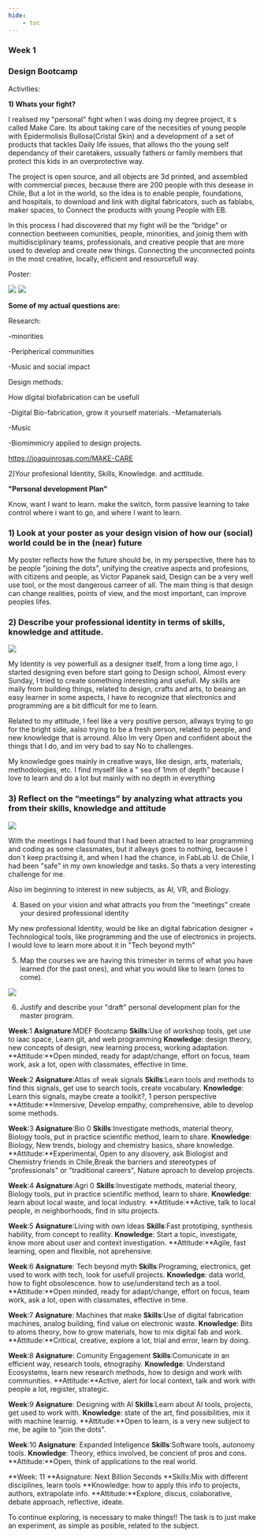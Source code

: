 ```yaml
---
hide:
    - toc
---
```


### Week 1

### Design Bootcamp

Activities:

**1) Whats your fight?**

I realised my "personal" fight when I was doing my degree project, it s called Make Care. Its about taking care of the necesities of young people with Epidermolisis Bullosa(Cristal Skin) and a development of a set of products that tackles Daily life issues, that allows tho the young self dependancy of their caretakers, ussually fathers or family members that protect this kids in an overprotective way.

The project is open source, and all objects are 3d printed, and assembled with commercial pieces, because there are 200 people with this desease in Chile, But a lot in the world, so the idea is to enable people, foundations, and hospitals, to download and link with digital fabricators, such as fablabs, maker spaces, to Connect the products with young People with EB.

In this process I had discovered that my fight will be the “bridge” or connection beetween comunities, people, minorities, and joinig them with multidisciplinary teams, professionals, and creative people that are more used to develop and create new things. Connecting the unconnected points in the most creative, locally, efficient and resourcefull way.


Poster:

![](../images/poster2.jpg)
![](../images/poster3.jpg)


**Some of my actual questions are:**

Research:

-minorities

-Peripherical communities

-Music and social impact

Design methods:

How digital biofabrication can be usefull

-Digital Bio-fabrication, grow it yourself materials.
-Metamaterials

-Music

-Biomimmicry applied to design projects.

https://joaquinrosas.com/MAKE-CARE

2)Your profesional Identity, Skills, Knowledge. and acttitude.

**"Personal development Plan"**

Know, want I want to learn. make the switch, form passive learning to take control where i want to go, and where I want to learn.


### 1) Look at your poster as your design vision of how our (social) world could be in the (near) future


My poster reflects how the future should be, in my perspective, there has to be people "joining the dots", unifying the creative aspects and profesions, with citizens and people, as Victor Papanek said, Design can be a very well use tool, or the most dangerous carreer of all. The main thing is that design can change realities, points of view, and the most important, can improve peoples lifes.

### 2) Describe your professional identity in terms of skills, knowledge and attitude.



**![](../images/personald.png)**

My Identity is vey powerfull as a designer itself, from a long time ago, I started designing even before start going to Design school, Almost every Sunday, I tried to create something interesting and usefull. My skills are maily from building things, related to design, crafts and arts, to beaing an easy learner in some aspects, I have to recognize that electronics and programming are a bit difficult for me to learn.

Related to my attitude, I feel like a very positive person, allways trying to go for the bright side, aalso trying to be a fresh person, related to people, and new knowledge that is arround. Also Im very Open and confident about the things that I do, and im very bad to say No to challenges. 

My knowledge goes mainly in creative ways, like design, arts, materials, methodologies, etc. I find myself like a " sea of 1mm of depth" because I love to learn  and do a lot but mainly with no depth in everything

### 3) Reflect on the “meetings” by analyzing what attracts you from their skills, knowledge and attitude

![](../images/desiredpi.png)

With the meetings I had found that I had been atracted to lear programming and coding as some classmates, but it allways goes to nothing, because I don´t keep practising it, and when I had the chance, in FabLab U. de Chile, I had been "safe" in my own knowledge and tasks. So thats a very interesting challenge for me.

Also im beginning to interest in new subjects, as AI, VR, and Biology.

4) Based on your vision and what attracts you from the “meetings” create your desired professional identity

My new professional Identity, would be like an digital fabrication designer + Technological tools, like programming and the use of electronics in projects. I would love to learn more about it in "Tech beyond myth"

5) Map the courses we are having this trimester in terms of what you have learned (for the past ones), and what you would like to learn (ones to come).

![](../images/personalplan.jpg)

6) Justify and describe your "draft" personal development plan for the master program.

**Week**:1
**Asignature**:MDEF Bootcamp
**Skills**:Use of workshop tools, get use to iaac space, Learn git, and web programming
**Knowledge**: design theory, new concepts of design, new learning process, working adaptation.
**Attitude:**Open minded, ready for adapt/change, effort on focus, team work, ask a lot, open with classmates, effective in time.


**Week**:2
**Asignature**:Atlas of weak signals
**Skills**:Learn tools and methods to find this signals, get use to search tools, create vocabulary.
**Knowledge**: Learn this signals, maybe create a toolkit?, 1 person perspective
**Attitude:**Inmersive, Develop empathy, comprehensive, able to develop some methods.

**Week**:3
**Asignature**:Bio 0
**Skills**:Investigate methods, material theory, Biology tools, put in practice scientific method, learn to share.
**Knowledge**: Biology, New trends, biology and chemistry basics, share knowledge.
**Attitude:**Experimental, Open to any disovery, ask Biologist and Chemistry friends in Chile,Break the barriers and stereotypes of "professionals" or "traditional careers", Nature aproach to develop projects.

**Week**:4
**Asignature**:Agri 0
**Skills**:Investigate methods, material theory, Biology tools, put in practice scientific method, learn to share.
**Knowledge**: learn about local waste, and local industry.
**Attitude:**Active, talk to local people, in neighborhoods, find in situ projects.

**Week**:5
**Asignature**:Living with own Ideas
**Skills**:Fast prototiping, synthesis hability, from concept to reallity.
**Knowledge**: Start a topic, investigate, know more about user and context investigation.
**Attitude:**Agile, fast learning, open and flexible, not aprehensive.

**Week**:6
**Asignature**: Tech beyond myth
**Skills**:Programing, electronics, get used to work with tech, look for usefull projects.
**Knowledge**: data world, how to fight obsolescence. how to use/understand tech as a tool.
**Attitude:**Open minded, ready for adapt/change, effort on focus, team work, ask a lot, open with classmates, effective in time.

**Week**:7
**Asignature**: Machines that make
**Skills**:Use of digital fabrication machines, analog building, find value on electronic waste.
**Knowledge**: Bits to atoms theory, how to grow materials, how to mix digital fab and work.
**Attitude:**Critical, creative, explore a lot, trial and error, learn by doing.

**Week**:8
**Asignature**: Comunity Engagement
**Skills**:Comunicate in an efficient way, research tools, etnography.
**Knowledge**: Understand Ecosystems, learn new research methods, how to design and work with communities.
**Attitude:**Active, alert for local context, talk and work with people a lot, register, strategic.

**Week**:9
**Asignature**: Designing with AI
**Skills**:Learn about AI tools, projects, get used to work with.
**Knowledge**: state of the art, find possibilities, mix it with machine learnig.
**Attitude:**Open to learn, is a very new subject to me, be agile to "join the dots".

**Week**:10
**Asignature**: Expanded Inteligence
**Skills**:Software tools, autonomy tools.
**Knowledge**: Theory, ethics involved, be concient of pros and cons.
**Attitude:**Open, think of applications to the real world.

**Week: 11
**Asignature: Next Billion Seconds
**Skills:Mix with different disciplines, learn tools
**Knowledge: how to apply this info to projects, authors, extrapolate info.
**Attitude:**Explore, discus, colaborative, debate approach, reflective, ideate.


To continue exploring, is necessary to make things!!
The task is to just make an experiment, as simple as posible, related to the subject.
